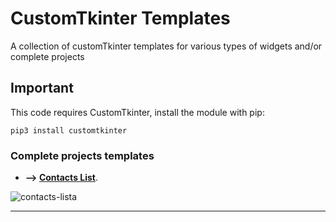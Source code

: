 # CustomTkinter Templates
A collection of customTkinter templates for various types of widgets and/or complete projects

## Important
This code requires CustomTkinter, install the module with pip:
```
pip3 install customtkinter
```

### Complete projects templates
* **--> [Contacts List](https://github.com/arthurdeka/CustomTkinter-Templates/blob/main/app-EXAMPLES/Contacts-List.py)**.

![contacts-lista](https://user-images.githubusercontent.com/97618574/217103307-72e63e50-99fc-46f2-af67-4046039280d4.png)

_____
